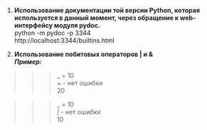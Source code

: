 1. **Использование документации той версии Python, которая используется в данный момент, через обращение к web-интерфейсу модуля pydoc.**  
python -m pydoc -p 3344  
http://localhost:3344/builtins.html  

2. **Использование побитовых операторов | и &**  
***Пример:***  
>>>_ = 10  
>>>_+_ - нет ошибки  
>>20  

>>>_ = 10  
>>>_|_  - нет ошибки  
>>>10  

